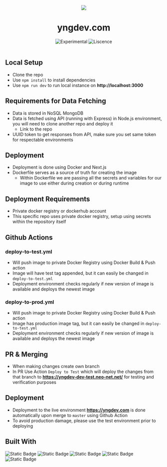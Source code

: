 <div align="center">
<img src="https://i.imgur.com/Lmtb4Wx.png">
  <h1>yngdev.com</h1>
  <p></p>
  <img src="https://img.shields.io/badge/stability-dev-orange.svg" alt="Experimental">
  <img src="https://img.shields.io/github/license/atlamors/portfolio-theme" alt="Liscence">
  <br><br>
</div>

## Local Setup

- Clone the repo
- Use `npm install` to install dependencies
- Use `npm run dev` to run local instance on **http://localhost:3000**

## Requirements for Data Fetching

- Data is stored in NoSQL MongoDB
- Data is fetched using API (running with Express) in Node.js environment, you will need to clone another repo and deploy it
  - Link to the repo
- UUID token to get responses from API, make sure you set same token for respectable environments

## Deployment

- Deployment is done using Docker and Next.js
- Dockerfile serves as a source of truth for creating the image
  - Within Dockerfile we are passing all the secrets and variables for our image to use either during creation or during runtime

## Deployment Requirements

- Private docker registry or dockerhub account
- This specific repo uses private docker registry, setup using secrets within the repository itself

## Github Actions

### deploy-to-test.yml

- Will push image to private Docker Registry using Docker Build & Push action
- Image will have test tag appended, but it can easily be changed in `deploy-to-test.yml`
- Deployment environment checks regularly if new version of image is available and deploys the newest image

### deploy-to-prod.yml

- Will push image to private Docker Registry using Docker Build & Push action
- Image has production image tag, but it can easily be changed in `deploy-to-test.yml`
- Deployment environment checks regularly if new version of image is available and deploys the newest image

## PR & Merging

- When making changes create own branch
- In PR Use Action `Deploy to Test` which will deploy the changes from that branch to **https://yngdev-dev-test.neo-net.net/** for testing and verification purposes

## Deployment

- Deployment to the live environment **https://yngdev.com** is done automatically upon merge to `master` using Github Action
- To avoid production damage, please use the test environment prior to deploying

## Built With

![Static Badge](https://img.shields.io/badge/MongoDB-%2302EC64?style=plastic&logo=mongodb&labelColor=black)
![Static Badge](https://img.shields.io/badge/Express-%23000000?style=plastic&logo=express&labelColor=black)
![Static Badge](https://img.shields.io/badge/React-%2361DAFB?style=plastic&logo=react&labelColor=black)
![Static Badge](https://img.shields.io/badge/Nodejs-%23339933?style=plastic&logo=nodedotjs&labelColor=black)
![Static Badge](https://img.shields.io/badge/-Docker-46a2f1?style=plastic&logo=docker&logoColor=white)
